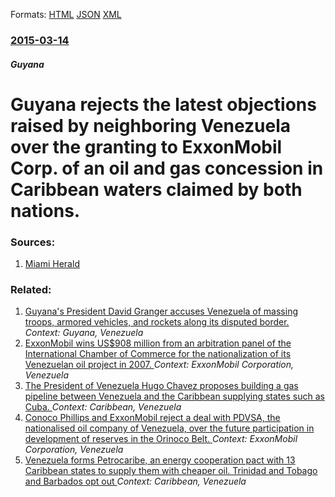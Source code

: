 
Formats: [HTML](/news/2015/03/14/guyana-rejects-the-latest-objections-raised-by-neighboring-venezuela-over-the-granting-to-exxonmobil-corp-of-an-oil-and-gas-concession-in-c.html)  [JSON](/news/2015/03/14/guyana-rejects-the-latest-objections-raised-by-neighboring-venezuela-over-the-granting-to-exxonmobil-corp-of-an-oil-and-gas-concession-in-c.json)  [XML](/news/2015/03/14/guyana-rejects-the-latest-objections-raised-by-neighboring-venezuela-over-the-granting-to-exxonmobil-corp-of-an-oil-and-gas-concession-in-c.xml)  

### [2015-03-14](/news/2015/03/14/index.md)

##### Guyana
# Guyana rejects the latest objections raised by neighboring Venezuela over the granting to ExxonMobil Corp. of an oil and gas concession in Caribbean waters claimed by both nations. 




### Sources:

1. [Miami Herald](http://www.miamiherald.com/news/nation-world/article14431316.html)

### Related:

1. [Guyana's President David Granger accuses Venezuela of massing troops, armored vehicles, and rockets along its disputed border. ](/news/2015/09/27/guyana-s-president-david-granger-accuses-venezuela-of-massing-troops-armored-vehicles-and-rockets-along-its-disputed-border.md) _Context: Guyana, Venezuela_
2. [ExxonMobil wins US$908 million from an arbitration panel of the International Chamber of Commerce for the nationalization of its Venezuelan oil project in 2007. ](/news/2012/01/2/exxonmobil-wins-us-908-million-from-an-arbitration-panel-of-the-international-chamber-of-commerce-for-the-nationalization-of-its-venezuelan.md) _Context: ExxonMobil Corporation, Venezuela_
3. [ The President of Venezuela Hugo Chavez proposes building a gas pipeline between Venezuela and the Caribbean supplying states such as Cuba. ](/news/2007/08/11/the-president-of-venezuela-hugo-chavez-proposes-building-a-gas-pipeline-between-venezuela-and-the-caribbean-supplying-states-such-as-cuba.md) _Context: Caribbean, Venezuela_
4. [ Conoco Phillips and ExxonMobil reject a deal with PDVSA, the nationalised oil company of Venezuela, over the future participation in development of reserves in the Orinoco Belt. ](/news/2007/06/25/conoco-phillips-and-exxonmobil-reject-a-deal-with-pdvsa-the-nationalised-oil-company-of-venezuela-over-the-future-participation-in-develo.md) _Context: ExxonMobil Corporation, Venezuela_
5. [ Venezuela forms Petrocaribe, an energy cooperation pact with 13 Caribbean states to supply them with cheaper oil. Trinidad and Tobago and Barbados opt out ](/news/2005/06/29/venezuela-forms-petrocaribe-an-energy-cooperation-pact-with-13-caribbean-states-to-supply-them-with-cheaper-oil-trinidad-and-tobago-and-b.md) _Context: Caribbean, Venezuela_
